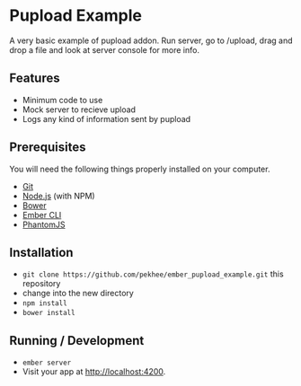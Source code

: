# Pupload Example

A very basic example of pupload addon. Run server, go to /upload, drag and drop
a file and look at server console for more info.

## Features
  - Minimum code to use
  - Mock server to recieve upload
  - Logs any kind of information sent by pupload

## Prerequisites

You will need the following things properly installed on your computer.

* [Git](http://git-scm.com/)
* [Node.js](http://nodejs.org/) (with NPM)
* [Bower](http://bower.io/)
* [Ember CLI](http://www.ember-cli.com/)
* [PhantomJS](http://phantomjs.org/)

## Installation
* `git clone https://github.com/pekhee/ember_pupload_example.git` this repository
* change into the new directory
* `npm install`
* `bower install`

## Running / Development

* `ember server`
* Visit your app at [http://localhost:4200](http://localhost:4200).
